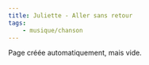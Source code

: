 ```yaml
---
title: Juliette - Aller sans retour
tags:
    - musique/chanson
---
```


Page créée automatiquement, mais vide.
